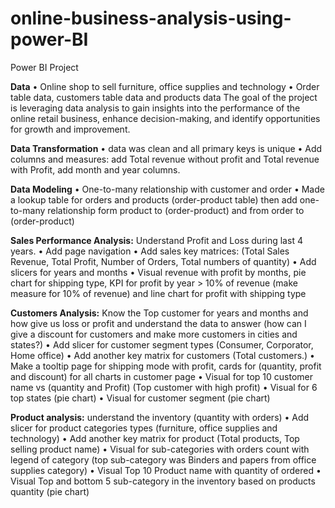 # online-business-analysis-using-power-BI
Power BI Project

**Data**
•	Online shop to sell furniture, office supplies and technology 
•	Order table data, customers table data and products data 
The goal of the project is leveraging data analysis to gain insights into the performance of the online retail business, enhance decision-making, and identify opportunities for growth and improvement.

**Data Transformation**
•	data was clean and all primary keys is unique 
•	Add columns and measures: add Total revenue without profit and Total revenue with Profit, add month and year columns.

**Data Modeling**
•	One-to-many relationship with customer and order 
•	Made a lookup table for orders and products (order-product table) then add one-to-many relationship form product to (order-product) and from order to (order-product) 

**Sales Performance Analysis:** Understand Profit and Loss during last 4 years.
•	Add page navigation
•	Add sales key matrices: (Total Sales Revenue, Total Profit, Number of Orders, Total numbers of quantity)
•	Add slicers for years and months 
•	Visual revenue with profit by months, pie chart for shipping type, KPI for profit by year > 10% of revenue (make measure for 10% of revenue) and line chart for profit with shipping type 

**Customers Analysis:** Know the Top customer for years and months and how give us loss or profit and understand the data to answer (how can I give a discount for customers and make more customers in cities and states?)
•	Add slicer for customer segment types (Consumer, Corporator, Home office)
•	Add another key matrix for customers (Total customers.)
•	Make a tooltip page for shipping mode with profit, cards for (quantity, profit and discount) for all charts in customer page 
•	Visual for top 10 customer name vs (quantity and Profit) (Top customer with high profit)
•	Visual for 6 top states (pie chart)
•	Visual for customer segment (pie chart)

**Product analysis:** understand the inventory (quantity with orders)
•	Add slicer for product categories types (furniture, office supplies and technology)
•	Add another key matrix for product (Total products, Top selling product name)
•	Visual for sub-categories with orders count with legend of category (top sub-category was Binders and papers from office supplies category)
•	Visual Top 10 Product name with quantity of ordered
•	Visual Top and bottom 5 sub-category in the inventory based on products quantity (pie chart)

